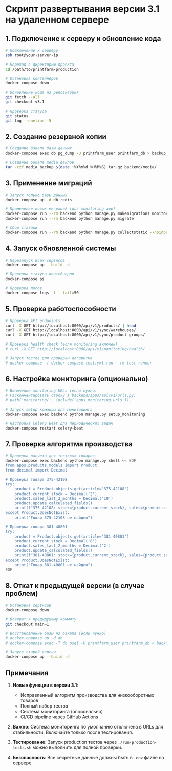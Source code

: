 # Скрипт развертывания версии 3.1 на удаленном сервере

## 1. Подключение к серверу и обновление кода

```bash
# Подключение к серверу
ssh root@your-server-ip

# Переход в директорию проекта
cd /path/to/printfarm-production

# Остановка контейнеров
docker-compose down

# Обновление кода из репозитория
git fetch --all
git checkout v3.1

# Проверка статуса
git status
git log --oneline -5
```

## 2. Создание резервной копии

```bash
# Создание бэкапа базы данных
docker-compose exec db pg_dump -U printfarm_user printfarm_db > backup_$(date +%Y%m%d_%H%M%S).sql

# Создание бэкапа media файлов
tar -czf media_backup_$(date +%Y%m%d_%H%M%S).tar.gz backend/media/
```

## 3. Применение миграций

```bash
# Запуск только базы данных
docker-compose up -d db redis

# Применение новых миграций (для monitoring app)
docker-compose run --rm backend python manage.py makemigrations monitoring
docker-compose run --rm backend python manage.py migrate

# Сбор статики
docker-compose run --rm backend python manage.py collectstatic --noinput
```

## 4. Запуск обновленной системы

```bash
# Перезапуск всех сервисов
docker-compose up --build -d

# Проверка статуса контейнеров
docker-compose ps

# Проверка логов
docker-compose logs -f --tail=50
```

## 5. Проверка работоспособности

```bash
# Проверка API endpoints
curl -X GET http://localhost:8000/api/v1/products/ | head
curl -X GET http://localhost:8000/api/v1/sync/warehouses/
curl -X GET http://localhost:8000/api/v1/sync/product-groups/

# Проверка health check (если monitoring включен)
# curl -X GET http://localhost:8000/api/v1/monitoring/health/

# Запуск тестов для проверки алгоритма
# docker-compose -f docker-compose.test.yml run --rm test-runner
```

## 6. Настройка мониторинга (опционально)

```bash
# Включение monitoring URLs (если нужно)
# Раскомментировать строку в backend/apps/api/v1/urls.py:
# path('monitoring/', include('apps.monitoring.urls')),

# Запуск setup команды для мониторинга
docker-compose exec backend python manage.py setup_monitoring

# Настройка Celery Beat для периодических задач
docker-compose restart celery-beat
```

## 7. Проверка алгоритма производства

```bash
# Проверка расчета для тестовых товаров
docker-compose exec backend python manage.py shell << EOF
from apps.products.models import Product
from decimal import Decimal

# Проверка товара 375-42108
try:
    product = Product.objects.get(article='375-42108')
    product.current_stock = Decimal('2')
    product.sales_last_2_months = Decimal('10')
    product.update_calculated_fields()
    print(f"375-42108: stock={product.current_stock}, sales={product.sales_last_2_months}, needed={product.production_needed}")
except Product.DoesNotExist:
    print("Товар 375-42108 не найден")

# Проверка товара 381-40801
try:
    product = Product.objects.get(article='381-40801')
    product.current_stock = Decimal('8')
    product.sales_last_2_months = Decimal('2')
    product.update_calculated_fields()
    print(f"381-40801: stock={product.current_stock}, sales={product.sales_last_2_months}, needed={product.production_needed}")
except Product.DoesNotExist:
    print("Товар 381-40801 не найден")
EOF
```

## 8. Откат к предыдущей версии (в случае проблем)

```bash
# Остановка сервисов
docker-compose down

# Возврат к предыдущему коммиту
git checkout main~1

# Восстановление базы из бэкапа (если нужно)
# docker-compose up -d db
# docker-compose exec -T db psql -U printfarm_user printfarm_db < backup_YYYYMMDD_HHMMSS.sql

# Запуск старой версии
docker-compose up --build -d
```

## Примечания

1. **Новые функции в версии 3.1**:
   - Исправленный алгоритм производства для низкооборотных товаров
   - Полный набор тестов
   - Система мониторинга (опционально)
   - CI/CD pipeline через GitHub Actions

2. **Важно**: Система мониторинга по умолчанию отключена в URLs для стабильности. Включайте только после тестирования.

3. **Тестирование**: Запуск production тестов через `./run-production-tests.sh` можно выполнить для полной проверки.

4. **Безопасность**: Все секретные данные должны быть в `.env` файле на сервере.